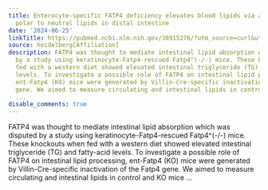 ```yaml
---
title: Enterocyte-specific FATP4 deficiency elevates blood lipids via a shift from
  polar to neutral lipids in distal intestine
date: '2024-06-25'
linkTitle: https://pubmed.ncbi.nlm.nih.gov/38915276/?utm_source=curl&utm_medium=rss&utm_campaign=pubmed-2&utm_content=1FakS-2QOkCT8HsMOQP1bCRQ4YzyumYOmxmF0moLsQ3dFB1E9V&fc=20220326224207&ff=20240625182106&v=2.18.0.post9+e462414
source: heidelberg[Affiliation]
description: FATP4 was thought to mediate intestinal lipid absorption which was disputed
  by a study using keratinocyte-Fatp4-rescued Fatp4^(-/-) mice. These knockouts when
  fed with a western diet showed elevated intestinal triglyceride (TG) and fatty-acid
  levels. To investigate a possible role of FATP4 on intestinal lipid processing,
  ent-Fatp4 (KO) mice were generated by Villin-Cre-specific inactivation of the Fatp4
  gene. We aimed to measure circulating and intestinal lipids in control and KO mice
  ...
disable_comments: true
---
```

FATP4 was thought to mediate intestinal lipid absorption which was disputed by a study using keratinocyte-Fatp4-rescued Fatp4^(-/-) mice. These knockouts when fed with a western diet showed elevated intestinal triglyceride (TG) and fatty-acid levels. To investigate a possible role of FATP4 on intestinal lipid processing, ent-Fatp4 (KO) mice were generated by Villin-Cre-specific inactivation of the Fatp4 gene. We aimed to measure circulating and intestinal lipids in control and KO mice ...
